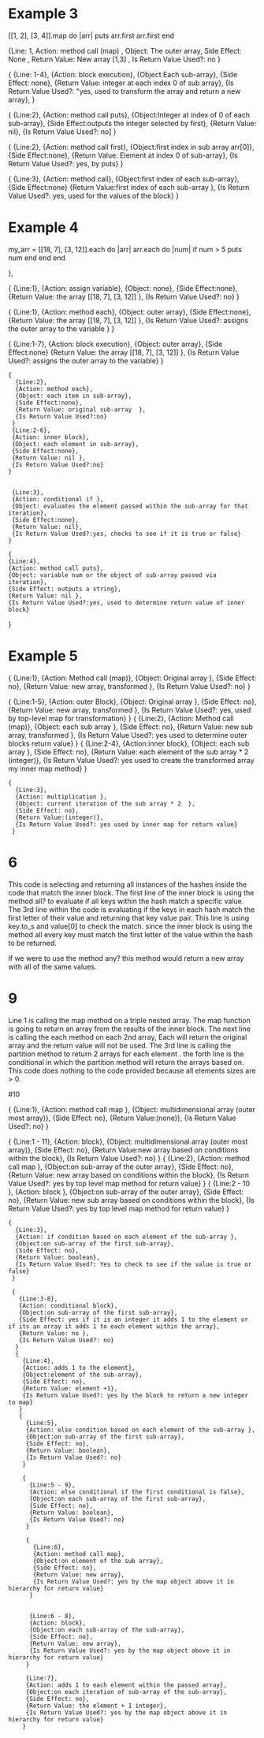 


# Example 3
[[1, 2], [3, 4]].map do |arr|
  puts arr.first
  arr.first
end


{Line: 1, Action: method call (map) , Object: The outer array,  Side Effect: None ,	Return Value: New array [1,3] , Is Return Value Used?: no }


{
  {Line: 1-4},
  {Action: block execution},
  {Object:Each sub-array},
  {Side Effect: none},
  {Return Value: integer at each index 0 of sub array},
  {Is Return Value Used?: "yes, used to transform the array and return a new array},
}

{
  {Line:2},
  {Action: method call puts},
  {Object:Integer at index of 0 of each sub-array},
  {Side Effect:outputs the integer selected by first},
  {Return Value: nil},
  {Is Return Value Used?: no]
 }

 {
   {Line:2},
   {Action: method call first},
   {Object:first index in sub array arr[0]},
   {Side Effect:none},
   {Return Value: Element at index 0 of sub-array},
   {Is Return Value Used?: yes, by puts}
  }


 {
   {Line:3},
   {Action: method call},
   {Object:first index of each sub-array},
   {Side Effect:none}
   {Return Value:first index of each sub-array },
   {Is Return Value Used?: yes, used for the values of the block}
  }










# Example 4
my_arr = [[18, 7], [3, 12]].each do |arr|
  arr.each do |num|
    if num > 5
      puts num
    end
  end
end

},




 {
   {Line:1},
   {Action: assign variable},   {Object: none},
   {Side Effect:none},
   {Return Value: the array [[18, 7], [3, 12]]  },
   {Is Return Value Used?: no}
  }

  {
    {Line:1},
    {Action: method each},
    {Object: outer array},
    {Side Effect:none},
    {Return Value: the array [[18, 7], [3, 12]]  },
    {Is Return Value Used?: assigns the outer array to the variable }
   }

   {
     {Line:1-7},
     {Action: block execution},
     {Object: outer array},
     {Side Effect:none}
     {Return Value: the array [[18, 7], [3, 12]]  },
     {Is Return Value Used?: assigns the outer array to the variable}
    }

    {
      {Line:2},
      {Action: method each},
      {Object: each item in sub-array},
      {Side Effect:none},
      {Return Value: original sub-array  },
      {Is Return Value Used?:no}
     }
     {Line:2-6},
     {Action: inner block},
     {Object: each element in sub-array},
     {Side Effect:none},
     {Return Value: nil },
     {Is Return Value Used?:no}
    }


     {Line:3},
     {Action: conditional if },
     {Object: evaluates the element passed within the sub-array for that iteration},
     {Side Effect:none},
     {Return Value: nil},
     {Is Return Value Used?:yes, checks to see if it is true or false}
    }

    {
    {Line:4},
    {Action: method call puts},
    {Object: variable num or the object of sub-array passed via iteration},
    {Side Effect: outputs a string},
    {Return Value: nil },
    {Is Return Value Used?:yes, used to determine return value of inner block}
   }


# Example 5


{
  {Line:1},
  {Action: Method call (map)},
  {Object: Original array },
  {Side Effect: no},
  {Return Value: new array, transformed },
  {Is Return Value Used?: no}
 }

 {
   {Line:1-5},
   {Action: outer Block},
   {Object: Original array },
   {Side Effect: no},
   {Return Value: new array, transformed },
   {Is Return Value Used?: yes, used by top-level map for transformation}
  }
  {
    {Line:2},
    {Action: Method call (map)},
    {Object: each sub array },
    {Side Effect: no},
    {Return Value: new sub array, transformed },
    {Is Return Value Used?: yes used to determine outer blocks return value}
   }
   {
     {Line:2-4},
     {Action:inner block},
     {Object: each sub array },
     {Side Effect: no},
     {Return Value: each element of the sub array * 2 (integer)},
     {Is Return Value Used?: yes used to create the transformed array my inner map method}
    }

    {
      {Line:3},
      {Action: multiplication },
      {Object: current iteration of the sub array * 2  },
      {Side Effect: no},
      {Return Value:(integer)},
      {Is Return Value Used?: yes used by inner map for return value}
     }



# 6

This code is selecting and returning all instances of the hashes inside the code that match the inner block.  The first line of the inner block is using the method all? to evaluate if all keys within the hash match a specific value.  The 3rd line within the code is evaluating if the keys in each hash match the first letter of their value and returning that key value pair. This line is using key.to_s and value[0] to check the match.  since the inner block is using the method all every key must match the first letter of the value within the hash to be returned.

If we were to use the method any? this method would return a new array with all of the same values.




# 9

Line 1 is calling the map method on a triple nested array. The map function is going to return an array from the results of the inner block.  The next line is calling the each method on each 2nd array, Each will return the original array and the return value will not be used. The 3rd line is calling the partition method to return 2 arrays for each element .  the forth line is the conditional in which the partition method will return the arrays based on.  This code does nothing to the code provided because all elements sizes are > 0.  

#10


{
  {Line:1},
  {Action: method call map },
  {Object: multidimensional array (outer most array)},
  {Side Effect: no},
  {Return Value:(none)},
  {Is Return Value Used?: no}
 }

 {
   {Line:1 - 11},
   {Action: block},
   {Object: multidimensional array (outer most array)},
   {Side Effect: no},
   {Return Value:new array based on conditions within the block},
   {Is Return Value Used?: no}
  }
  {
    {Line:2},
    {Action: method call map },
    {Object:on sub-array of the outer array},
    {Side Effect: no},
    {Return Value: new array based on conditions within the block},
    {Is Return Value Used?: yes by top level map method for return value}
   }
   {
     {Line:2 - 10 },
     {Action: block },
     {Object:on sub-array of the outer array},
     {Side Effect: no},
     {Return Value: new sub array based on conditions within the block},
     {Is Return Value Used?: yes by top level map method for return value}
    }

    {
      {Line:3},
      {Action: if condition based on each element of the sub-array },
      {Object:on sub-array of the first sub-array},
      {Side Effect: no},
      {Return Value: boolean},
      {Is Return Value Used?: Yes to check to see if the value is true or false}
     }

     {
       {Line:3-8},
       {Action: conditional block},
       {Object:on sub-array of the first sub-array},
       {Side Effect: yes if it is an integer it adds 1 to the element or if its an array it adds 1 to each element within the array},
       {Return Value: no },
       {Is Return Value Used?: no}
      }
      {
        {Line:4},
        {Action: adds 1 to the element},
        {Object:element of the sub-array},
        {Side Effect: no},
        {Return Value: element +1},
        {Is Return Value Used?: yes by the block to return a new integer to map}
       }
       {
         {Line:5},
         {Action: else condition based on each element of the sub-array },
         {Object:on sub-array of the first sub-array},
         {Side Effect: no},
         {Return Value: boolean},
         {Is Return Value Used?: no}
        }

        {
          {Line:5 - 9},
          {Action: else conditional if the first conditional is false},
          {Object:on each sub-array of the first sub-array},
          {Side Effect: no},
          {Return Value: boolean},
          {Is Return Value Used?: no}
         }

         {
           {Line:6},
           {Action: method call map},
           {Object:on element of the sub array},
           {Side Effect: no},
           {Return Value: new array},
           {Is Return Value Used?: yes by the map object above it in hierarchy for return value}
          }


          {Line:6 - 8},
          {Action: block},
          {Object:on each sub-array of the sub-array},
          {Side Effect: no},
          {Return Value: new array},
          {Is Return Value Used?: yes by the map object above it in hierarchy for return value}
         }

         {Line:7},
         {Action: adds 1 to each element within the passed array},
         {Object:on each iteration of sub-array of the sub-array},
         {Side Effect: no},
         {Return Value: the element + 1 integer},
         {Is Return Value Used?: yes by the map object above it in hierarchy for return value}
        }

